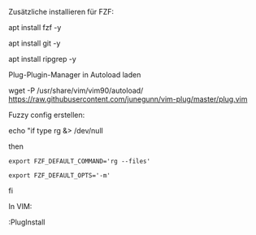 Zusätzliche installieren für FZF:

apt install fzf -y

apt install git -y

apt install ripgrep -y

Plug-Plugin-Manager in Autoload laden 

wget -P /usr/share/vim/vim90/autoload/ https://raw.githubusercontent.com/junegunn/vim-plug/master/plug.vim


Fuzzy config erstellen:

echo "if type rg &> /dev/null

  then 
  
    export FZF_DEFAULT_COMMAND='rg --files'
    
    export FZF_DEFAULT_OPTS='-m' 
    
fi

In VIM:

:PlugInstall
